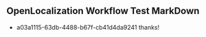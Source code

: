 ## OpenLocalization Workflow Test MarkDown
* a03a1115-63db-4488-b67f-cb41d4da9241 thanks!

<!--HONumber=Sep16_HO1-->


